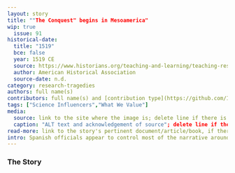 ```yaml
---
layout: story
title: ""The Conquest" begins in Mesoamerica"
wip: true
  issue: 91
historical-date:
  title: "1519"
  bce: false
  year: 1519 CE
  source: https://www.historians.org/teaching-and-learning/teaching-resources-for-historians/teaching-and-learning-in-the-digital-age/the-history-of-the-americas/the-conquest-of-mexico/for-students/what-the-textbooks-have-to-say-about-the-conquest-of-mexico
  author: American Historical Association
  source-date: n.d.
category: research-tragedies
authors: full name(s)
contributors: full name(s) and [contribution type](https://github.com/Ismael-KG/A-History-of-Research-Ethics/blob/main/Protocols.md#Protocol-3-Contribution-Types) between brackets
tags: ["Science Influencers","What We Value"]
media:
  source: link to the site where the image is; delete line if there is no image
  caption: "ALT text and acknowledgement of source"; delete line if there is no image
read-more: link to the story's pertinent document/article/book, if there is one; otherwise, delete line
intro: Spanish officials appear to control most of the narrative around their colonisation of Mexico
---
```

### The Story
<!-- Paste the story into this line! Remember the old adage: a line is a paragraph, and a blank line must be placed between paragraphs. -->
